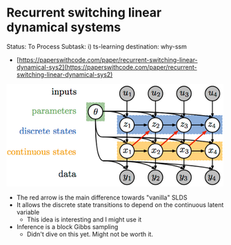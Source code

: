 # Recurrent switching linear dynamical systems

Status: To Process
Subtask: i) ts-learning
destination: why-ssm

- [https://paperswithcode.com/paper/recurrent-switching-linear-dynamical-sys2](https://paperswithcode.com/paper/recurrent-switching-linear-dynamical-sys2)

![](Untitled-2d08828a-eed4-4f37-a677-59d16957dcb9.png)

- The red arrow is the main difference towards "vanilla" SLDS
- It allows the discrete state transitions to depend on the continuous latent variable
    - This idea is interesting and I might use it
- Inference is a block Gibbs sampling
    - Didn't dive on this yet. Might not be worth it.